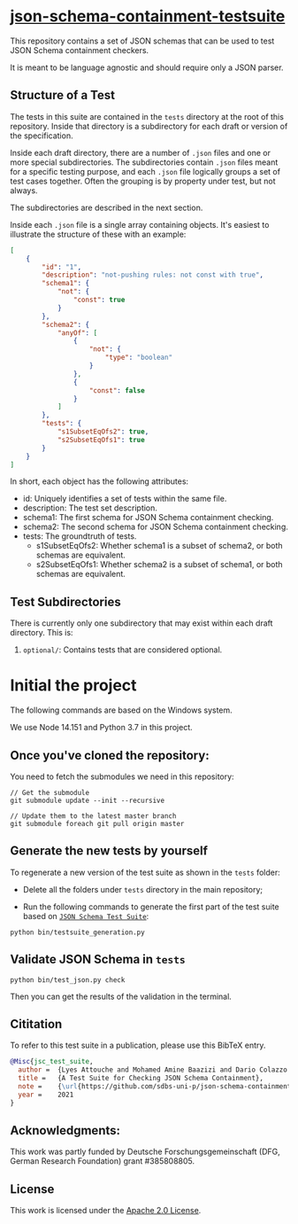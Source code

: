 # [json-schema-containment-testsuite](https://github.com/sdbs-uni-p/json-schema-containment-testsuite)

This repository contains a set of JSON schemas that can be used to test JSON Schema containment checkers.

It is meant to be language agnostic and should require only a JSON parser.


## Structure of a Test

The tests in this suite are contained in the `tests` directory at the root of
this repository. Inside that directory is a subdirectory for each draft or
version of the specification.

Inside each draft directory, there are a number of `.json` files and one or more
special subdirectories. The subdirectories contain `.json` files meant for a
specific testing purpose, and each `.json` file logically groups a set of test
cases together. Often the grouping is by property under test, but not always.

The subdirectories are described in the next section.

Inside each `.json` file is a single array containing objects. It's easiest to illustrate the structure of these with an example:

```json
[
    {
        "id": "1",
        "description": "not-pushing rules: not const with true",
        "schema1": {
            "not": {
                "const": true
            }
        },
        "schema2": {
            "anyOf": [
                {
                    "not": {
                        "type": "boolean"
                    }
                },
                {
                    "const": false
                }
            ]
        },
        "tests": {
            "s1SubsetEqOfs2": true,
            "s2SubsetEqOfs1": true
        }
    }
]
```
In short, each object has the following attributes:
* id: Uniquely identifies a set of tests within the same file.
* description: The test set description.
* schema1: The first schema for JSON Schema containment checking.
* schema2: The second schema for JSON Schema containment checking.
* tests: The groundtruth of tests.
    - s1SubsetEqOfs2: Whether schema1 is a subset of schema2, or both schemas are equivalent.
    - s2SubsetEqOfs1: Whether schema2 is a subset of schema1, or both schemas are equivalent.


## Test Subdirectories

There is currently only one subdirectory that may exist within each draft
directory. This is:

1. `optional/`: Contains tests that are considered optional.

# Initial the project
The following commands are based on the Windows system.

We use Node 14.151 and Python 3.7 in this project.

## Once you've cloned the repository:
You need to fetch the submodules we need in this repository:
```shell
// Get the submodule
git submodule update --init --recursive

// Update them to the latest master branch
git submodule foreach git pull origin master
```

## Generate the new tests by yourself
To regenerate a new version of the test suite as shown in the `tests` folder:

* Delete all the folders under `tests` directory in the main repository;

* Run the following commands to generate the first part of the test suite based on [`JSON Schema Test Suite`](https://github.com/json-schema-org/JSON-Schema-Test-Suite):
```shell
python bin/testsuite_generation.py
```

## Validate JSON Schema in `tests`
```shell
python bin/test_json.py check
``` 
Then you can get the results of the validation in the terminal.

## Cititation
To refer to this test suite in a publication, please use this BibTeX entry.
```BibTeX
@Misc{jsc_test_suite,
  author =  {Lyes Attouche and Mohamed Amine Baazizi and Dario Colazzo and Yunchen Ding and Luca Escher and Michael Fruth and Giorgio Ghelli and Carlo Sartiani and Stefanie Scherzinger},
  title =   {A Test Suite for Checking JSON Schema Containment},
  note =    {\url{https://github.com/sdbs-uni-p/json-schema-containment-testsuite}},
  year =    2021
}
``` 

## Acknowledgments:
This work was partly funded by Deutsche Forschungsgemeinschaft (DFG, German Research Foundation) grant #385808805. 

## License
This work is licensed under the [Apache 2.0 License](./LICENSE.txt).
